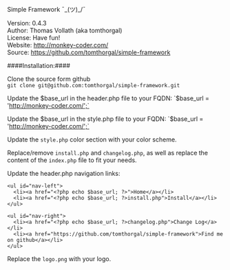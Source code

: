 Simple Framework ¯\_(ツ)_/¯  

Version: 0.4.3  
Author: Thomas Vollath (aka tomthorgal)  
License: Have fun!  
Website: http://monkey-coder.com/  
Source: https://github.com/tomthorgal/simple-framework    

####Installation:####

Clone the source form github  
`git clone git@github.com:tomthorgal/simple-framework.git`

Update the $base_url in the header.php file to your FQDN:  
`$base_url = 'http://monkey-coder.com/';`

Update the $base_url in the style.php file to your FQDN:  
`$base_url = 'http://monkey-coder.com/';`

Update the `style.php` color section with your color scheme.  

Replace/remove `install.php` and `changelog.php`, as well as replace the content of the `index.php` file to fit your needs.  

Update the header.php navigation links:  

    <ul id="nav-left">
      <li><a href="<?php echo $base_url; ?>">Home</a></li>
      <li><a href="<?php echo $base_url; ?>install.php">Install</a></li>
    </ul>
    
    <ul id="nav-right">
      <li><a href="<?php echo $base_url; ?>changelog.php">Change Log</a></li>
      <li><a href="https://github.com/tomthorgal/simple-framework">Find me on github</a></li>
    </ul>

Replace the `logo.png` with your logo.  
